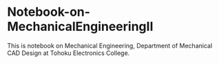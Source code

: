 # Notebook-on-MechanicalEngineeringII

This is notebook on Mechanical Engineering, Department of Mechanical CAD Design at Tohoku Electronics College.
